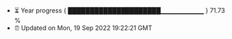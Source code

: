- ⏳ Year progress { █████████████████████▁▁▁▁▁▁▁▁▁ } 71.73 %
- ⏰ Updated on Mon, 19 Sep 2022 19:22:21 GMT

